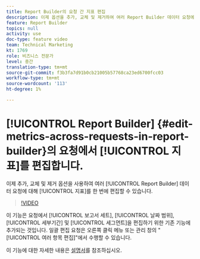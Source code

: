 ```yaml
---
title: Report Builder의 요청 간 지표 편집
description: 이제 옵션을 추가, 교체 및 제거하여 여러 Report Builder 데이터 요청에서 지표를 한 번에 편집할 수 있습니다.
feature: Report Builder
topics: null
activity: use
doc-type: feature video
team: Technical Marketing
kt: 1769
role: 비즈니스 전문가
level: 중간
translation-type: tm+mt
source-git-commit: f3b3fa7d91b0cb21005b57768ca23ed6700fcc03
workflow-type: tm+mt
source-wordcount: '113'
ht-degree: 1%

---
```



# [!UICONTROL Report Builder] {#edit-metrics-across-requests-in-report-builder}의 요청에서 [!UICONTROL 지표]를 편집합니다.

이제 추가, 교체 및 제거 옵션을 사용하여 여러 [!UICONTROL Report Builder] 데이터 요청에 대해 [!UICONTROL 지표]를 한 번에 편집할 수 있습니다.

>[!VIDEO](https://video.tv.adobe.com/v/23547/?quality=12)

이 기능은 요청에서 [!UICONTROL 보고서 세트], [!UICONTROL 날짜 범위], [!UICONTROL 세부기간] 및 [!UICONTROL 세그먼트]을 편집하기 위한 기존 기능에 추가되는 것입니다. 일괄 편집 요청은 오른쪽 클릭 메뉴 또는 관리 창의 &quot;[!UICONTROL 여러 항목 편집]&quot;에서 수행할 수 있습니다.

이 기능에 대한 자세한 내용은 [설명서](https://marketing.adobe.com/resources/help/en_US/arb/edit_multiple_metrics.html)를 참조하십시오.
